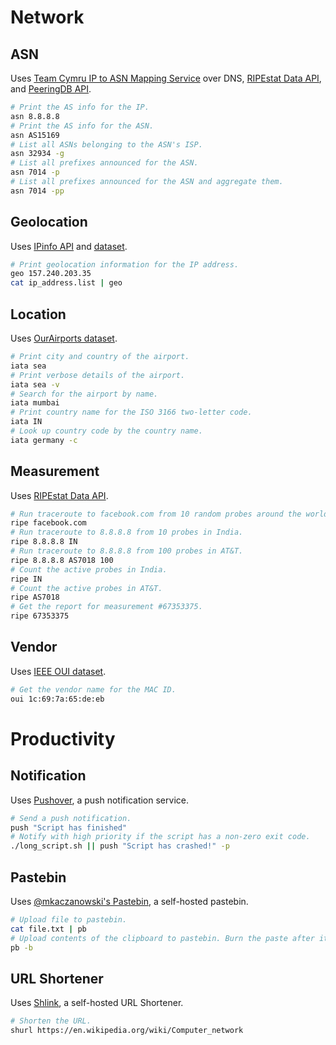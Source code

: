 
# Network

## ASN
Uses [Team Cymru IP to ASN Mapping Service](https://www.team-cymru.com/ip-asn-mapping) over DNS, [RIPEstat Data API](https://stat.ripe.net/docs/02.data-api), and [PeeringDB API](https://www.peeringdb.com/apidocs).
```bash
# Print the AS info for the IP.
asn 8.8.8.8
# Print the AS info for the ASN.
asn AS15169
# List all ASNs belonging to the ASN's ISP.
asn 32934 -g
# List all prefixes announced for the ASN.
asn 7014 -p
# List all prefixes announced for the ASN and aggregate them.
asn 7014 -pp
```

## Geolocation
Uses [IPinfo API](https://ipinfo.io/developers/data-types#geolocation-data) and [dataset](https://ipinfo.io/developers/database-download).
```bash
# Print geolocation information for the IP address.
geo 157.240.203.35
cat ip_address.list | geo
```

## Location
Uses [OurAirports dataset](https://ourairports.com/data).
```bash
# Print city and country of the airport.
iata sea
# Print verbose details of the airport.
iata sea -v
# Search for the airport by name.
iata mumbai
# Print country name for the ISO 3166 two-letter code.
iata IN
# Look up country code by the country name.
iata germany -c
```

## Measurement
Uses [RIPEstat Data API](https://stat.ripe.net/docs/02.data-api).
```bash
# Run traceroute to facebook.com from 10 random probes around the world.
ripe facebook.com
# Run traceroute to 8.8.8.8 from 10 probes in India.
ripe 8.8.8.8 IN
# Run traceroute to 8.8.8.8 from 100 probes in AT&T.
ripe 8.8.8.8 AS7018 100
# Count the active probes in India.
ripe IN
# Count the active probes in AT&T. 
ripe AS7018
# Get the report for measurement #67353375.
ripe 67353375
```

## Vendor
Uses [IEEE OUI dataset](https://standards-oui.ieee.org).
```bash
# Get the vendor name for the MAC ID.
oui 1c:69:7a:65:de:eb
```

# Productivity

## Notification
Uses [Pushover](https://pushover.net), a push notification service.
```bash
# Send a push notification.
push "Script has finished"
# Notify with high priority if the script has a non-zero exit code.
./long_script.sh || push "Script has crashed!" -p
```

## Pastebin
Uses [@mkaczanowski's Pastebin](https://github.com/mkaczanowski/pastebin), a self-hosted pastebin.
```bash
# Upload file to pastebin.
cat file.txt | pb
# Upload contents of the clipboard to pastebin. Burn the paste after it's opened once.
pb -b
```

## URL Shortener
Uses [Shlink](https://shlink.io), a self-hosted URL Shortener.
```bash
# Shorten the URL.
shurl https://en.wikipedia.org/wiki/Computer_network
```
